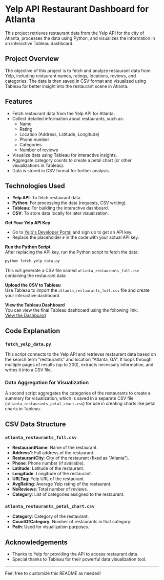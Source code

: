 # Yelp API Restaurant Dashboard for Atlanta

This project retrieves restaurant data from the Yelp API for the city of Atlanta, processes the data using Python, and visualizes the information in an interactive Tableau dashboard.

## Project Overview

The objective of this project is to fetch and analyze restaurant data from Yelp, including restaurant names, ratings, locations, reviews, and categories. The data is then saved in CSV format and visualized using Tableau for better insight into the restaurant scene in Atlanta.

## Features

- Fetch restaurant data from the Yelp API for Atlanta.
- Collect detailed information about restaurants, such as:
  - Name
  - Rating
  - Location (Address, Latitude, Longitude)
  - Phone number
  - Categories
  - Number of reviews
- Visualize data using Tableau for interactive insights.
- Aggregate category counts to create a petal chart (or other visualizations in Tableau).
- Data is stored in CSV format for further analysis.

## Technologies Used

- **Yelp API**: To fetch restaurant data.
- **Python**: For processing the data (requests, CSV writing).
- **Tableau**: For building the interactive dashboard.
- **CSV**: To store data locally for later visualization.


 **Get Your Yelp API Key**  
   - Go to [Yelp's Developer Portal](https://www.yelp.com/developers) and sign up to get an API key.
   - Replace the placeholder `#` in the code with your actual API key.

**Run the Python Script**  
   After replacing the API key, run the Python script to fetch the data:
   ```bash
   python fetch_yelp_data.py
   ```

   This will generate a CSV file named `atlanta_restaurants_full.csv` containing the restaurant data.

**Upload the CSV to Tableau**  
   Use Tableau to import the `atlanta_restaurants_full.csv` file and create your interactive dashboard.

**View the Tableau Dashboard**  
   You can view the final Tableau dashboard using the following link:  
   [View the Dashboard](https://public.tableau.com/app/profile/fnu.sagarika/viz/YelpAtlanta/Dashboard)

## Code Explanation

### `fetch_yelp_data.py`
This script connects to the Yelp API and retrieves restaurant data based on the search term "restaurants" and location "Atlanta, GA". It loops through multiple pages of results (up to 200), extracts necessary information, and writes it into a CSV file.

### Data Aggregation for Visualization
A second script aggregates the categories of the restaurants to create a summary for visualization, which is saved in a separate CSV file (`atlanta_restaurants_petal_chart.csv`) for use in creating charts like petal charts in Tableau.

## CSV Data Structure

### `atlanta_restaurants_full.csv`
- **RestaurantName**: Name of the restaurant.
- **Address1**: Full address of the restaurant.
- **RestaurantCity**: City of the restaurant (fixed as "Atlanta").
- **Phone**: Phone number (if available).
- **Latitude**: Latitude of the restaurant.
- **Longitude**: Longitude of the restaurant.
- **URLTag**: Yelp URL of the restaurant.
- **AvgRating**: Average Yelp rating of the restaurant.
- **NoReviews**: Total number of reviews.
- **Category**: List of categories assigned to the restaurant.

### `atlanta_restaurants_petal_chart.csv`
- **Category**: Category of the restaurant.
- **CountOfCategory**: Number of restaurants in that category.
- **Path**: Used for visualization purposes.


## Acknowledgements

- Thanks to Yelp for providing the API to access restaurant data.
- Special thanks to Tableau for their powerful data visualization tool.
  
---

Feel free to customize this README as needed!
